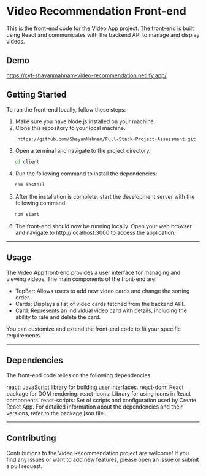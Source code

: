 # Video Recommendation Front-end

This is the front-end code for the Video App project. The front-end is built using React and communicates with the backend API to manage and display videos.

## Demo

https://cyf-shayanmahnam-video-recommendation.netlify.app/

## Getting Started

To run the front-end locally, follow these steps:

1. Make sure you have Node.js installed on your machine.
2. Clone this repository to your local machine.
```bash
    https://github.com/ShayanMahnam/Full-Stack-Project-Assessment.git
```
3. Open a terminal and navigate to the project directory.
```bash
   cd client
```
4. Run the following command to install the dependencies:

```bash
   npm install
```
5. After the installation is complete, start the development server with the following command:
```bash
   npm start
```
6. The front-end should now be running locally. Open your web browser and navigate to http://localhost:3000 to access the application.

---


## Usage
The Video App front-end provides a user interface for managing and viewing videos. The main components of the front-end are:

- TopBar: Allows users to add new video cards and change the sorting order.
- Cards: Displays a list of video cards fetched from the backend API.
- Card: Represents an individual video card with details, including the ability to rate and delete the card.

You can customize and extend the front-end code to fit your specific requirements.

---
## Dependencies
The front-end code relies on the following dependencies:

react: JavaScript library for building user interfaces.
react-dom: React package for DOM rendering.
react-icons: Library for using icons in React components.
react-scripts: Set of scripts and configuration used by Create React App.
For detailed information about the dependencies and their versions, refer to the package.json file.

---

## Contributing
Contributions to the Video Recommendation project are welcome! If you find any issues or want to add new features, please open an issue or submit a pull request.